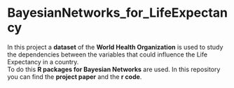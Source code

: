 # BayesianNetworks_for_LifeExpectancy
In this project a **dataset** of the **World Health Organization** is used to study the dependencies between the variables that could influence the Life Expectancy in a country. <br>
To do this **R packages for Bayesian Networks** are used. In this repository you can find the **project paper** and the **r code**. 
